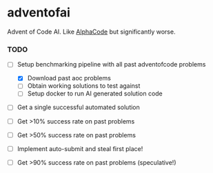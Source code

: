 # adventofai

Advent of Code AI. Like [AlphaCode](https://www.deepmind.com/blog/competitive-programming-with-alphacode) but significantly worse.

### TODO

- [ ] Setup benchmarking pipeline with all past adventofcode problems
    - [x] Download past aoc problems
    - [ ] Obtain working solutions to test against
    - [ ] Setup docker to run AI generated solution code
- [ ] Get a single successful automated solution
- [ ] Get >10% success rate on past problems
- [ ] Get >50% success rate on past problems
- [ ] Implement auto-submit and steal first place!
- [ ] Get >90% success rate on past problems (speculative!)

